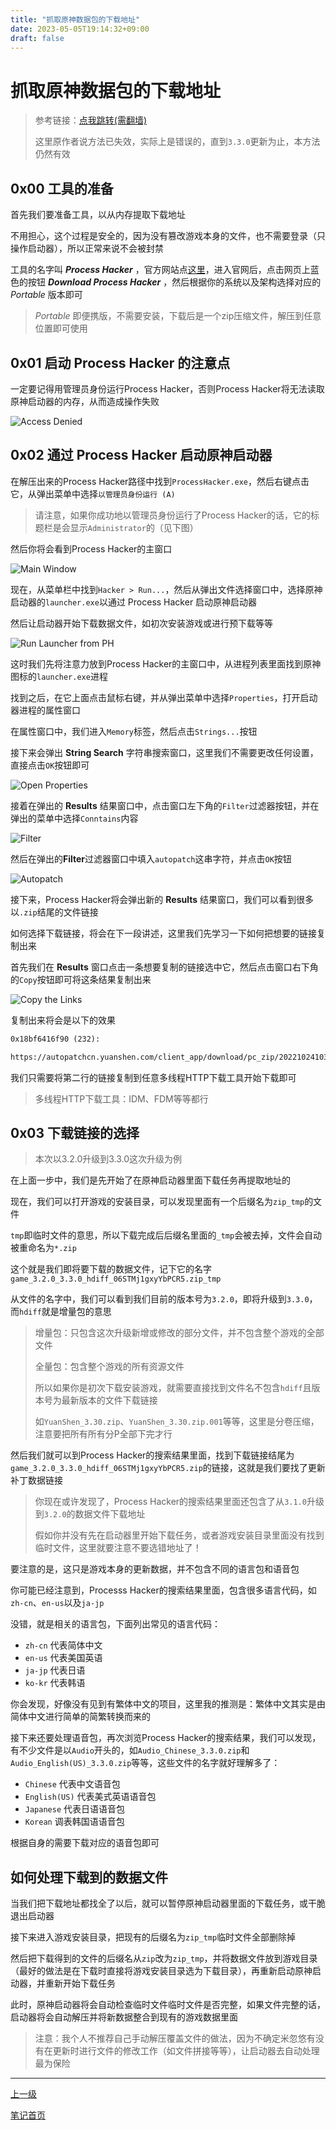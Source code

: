 ```yaml
---
title: "抓取原神数据包的下载地址"
date: 2023-05-05T19:14:32+09:00
draft: false
---
```


# 抓取原神数据包的下载地址

> 参考链接：[点我跳转(需翻墙)](https://oscarcx.com/tech/genshin-direct-download.html)
>
> 这里原作者说方法已失效，实际上是错误的，直到`3.3.0`更新为止，本方法仍然有效

## 0x00 工具的准备

首先我们要准备工具，以从内存提取下载地址

不用担心，这个过程是安全的，因为没有篡改游戏本身的文件，也不需要登录（只操作启动器），所以正常来说不会被封禁

工具的名字叫 **<i>Process Hacker</i>** ，官方网站点[这里](https://processhacker.sourceforge.io/)，进入官网后，点击网页上蓝色的按钮 **<i>Download Process Hacker</i>** ，然后根据你的系统以及架构选择对应的 *Portable* 版本即可

> *Portable* 即便携版，不需要安装，下载后是一个zip压缩文件，解压到任意位置即可使用

## 0x01 启动 Process Hacker 的注意点

一定要记得用管理员身份运行Process Hacker，否则Process Hacker将无法读取原神启动器的内存，从而造成操作失败

![Access Denied](https://github-share-1304366332.cos.ap-guangzhou.myqcloud.com/game/genshin/attachments/access_denied.png)

## 0x02 通过 Process Hacker 启动原神启动器

在解压出来的Process Hacker路径中找到`ProcessHacker.exe`，然后右键点击它，从弹出菜单中选择`以管理员身份运行 (A)`

> 请注意，如果你成功地以管理员身份运行了Process Hacker的话，它的标题栏是会显示`Administrator`的（见下图）

然后你将会看到Process Hacker的主窗口

![Main Window](https://github-share-1304366332.cos.ap-guangzhou.myqcloud.com/game/genshin/attachments/mainWindow.png)

现在，从菜单栏中找到`Hacker > Run...`，然后从弹出文件选择窗口中，选择原神启动器的`launcher.exe`以通过 Process Hacker 启动原神启动器

然后让启动器开始下载数据文件，如初次安装游戏或进行预下载等等

![Run Launcher from PH](https://github-share-1304366332.cos.ap-guangzhou.myqcloud.com/game/genshin/attachments/run.png)

这时我们先将注意力放到Process Hacker的主窗口中，从进程列表里面找到原神图标的`launcher.exe`进程

找到之后，在它上面点击鼠标右键，并从弹出菜单中选择`Properties`，打开启动器进程的属性窗口

在属性窗口中，我们进入`Memory`标签，然后点击`Strings...`按钮

接下来会弹出 **String Search** 字符串搜索窗口，这里我们不需要更改任何设置，直接点击`OK`按钮即可

![Open Properties](https://github-share-1304366332.cos.ap-guangzhou.myqcloud.com/game/genshin/attachments/properties.png)

接着在弹出的 **Results** 结果窗口中，点击窗口左下角的`Filter`过滤器按钮，并在弹出的菜单中选择`Conntains`内容

![Filter](https://github-share-1304366332.cos.ap-guangzhou.myqcloud.com/game/genshin/attachments/filter.png)

然后在弹出的**Filter**过滤器窗口中填入`autopatch`这串字符，并点击`OK`按钮

![Autopatch](https://github-share-1304366332.cos.ap-guangzhou.myqcloud.com/game/genshin/attachments/autopatch.png)

接下来，Process Hacker将会弹出新的 **Results** 结果窗口，我们可以看到很多以`.zip`结尾的文件链接

如何选择下载链接，将会在下一段讲述，这里我们先学习一下如何把想要的链接复制出来

首先我们在 **Results** 窗口点击一条想要复制的链接选中它，然后点击窗口右下角的`Copy`按钮即可将这条结果复制出来

![Copy the Links](https://github-share-1304366332.cos.ap-guangzhou.myqcloud.com/game/genshin/attachments/links.png)

复制出来将会是以下的效果

```txt
0x18bf6416f90 (232):

https://autopatchcn.yuanshen.com/client_app/download/pc_zip/20221024103540_fp3L3cHoDpo9eNeT/Audio_Japanese_3.2.0.zip
```

我们只需要将第二行的链接复制到任意多线程HTTP下载工具开始下载即可

> 多线程HTTP下载工具：IDM、FDM等等都行

## 0x03 下载链接的选择

> 本次以3.2.0升级到3.3.0这次升级为例

在上面一步中，我们是先开始了在原神启动器里面下载任务再提取地址的

现在，我们可以打开游戏的安装目录，可以发现里面有一个后缀名为`zip_tmp`的文件

`tmp`即临时文件的意思，所以下载完成后后缀名里面的`_tmp`会被去掉，文件会自动被重命名为`*.zip`

这个就是我们即将要下载的数据文件，记下它的名字`game_3.2.0_3.3.0_hdiff_06STMj1gxyYbPCR5.zip_tmp`

从文件的名字中，我们可以看到我们目前的版本号为`3.2.0`，即将升级到`3.3.0`，而`hdiff`就是增量包的意思

> 增量包：只包含这次升级新增或修改的部分文件，并不包含整个游戏的全部文件
>
> 全量包：包含整个游戏的所有资源文件
>
> 所以如果你是初次下载安装游戏，就需要直接找到文件名不包含`hdiff`且版本号为最新版本的文件下载链接
>
> 如`YuanShen_3.30.zip`、`YuanShen_3.30.zip.001`等等，这里是分卷压缩，注意要把所有所有分P全部下完才行

然后我们就可以到Process Hacker的搜索结果里面，找到下载链接结尾为`game_3.2.0_3.3.0_hdiff_06STMj1gxyYbPCR5.zip`的链接，这就是我们要找了更新补丁数据链接

> 你现在或许发现了，Process Hacker的搜索结果里面还包含了从`3.1.0`升级到`3.2.0`的数据文件下载地址
>
> 假如你并没有先在启动器里开始下载任务，或者游戏安装目录里面没有找到临时文件，这里就要注意不要选错地址了！

要注意的是，这只是游戏本身的更新数据，并不包含不同的语言包和语音包

你可能已经注意到，Processs Hacker的搜索结果里面，包含很多语言代码，如`zh-cn`、`en-us`以及`ja-jp`

没错，就是相关的语言包，下面列出常见的语言代码：

+ `zh-cn` 代表简体中文
+ `en-us` 代表美国英语
+ `ja-jp` 代表日语
+ `ko-kr` 代表韩语

你会发现，好像没有见到有繁体中文的项目，这里我的推测是：繁体中文其实是由简体中文进行简单的简繁转换而来的

接下来还要处理语音包，再次浏览Process Hacker的搜索结果，我们可以发现，有不少文件是以`Audio`开头的，如`Audio_Chinese_3.3.0.zip`和`Audio_English(US)_3.3.0.zip`等等，这些文件的名字就好理解多了：

+ `Chinese` 代表中文语音包
+ `English(US)` 代表美式英语语音包
+ `Japanese` 代表日语语音包
+ `Korean` 调表韩国语语音包

根据自身的需要下载对应的语音包即可

## 如何处理下载到的数据文件

当我们把下载地址都找全了以后，就可以暂停原神启动器里面的下载任务，或干脆退出启动器

接下来进入游戏安装目录，把现有的后缀名为`zip_tmp`临时文件全部删除掉

然后把下载得到的文件的后缀名从`zip`改为`zip_tmp`，并将数据文件放到游戏目录（最好的做法是在下载时直接将游戏安装目录选为下载目录），再重新启动原神启动器，并重新开始下载任务

此时，原神启动器将会自动检查临时文件临时文件是否完整，如果文件完整的话，启动器将会自动解压并将新数据整合到现有的游戏数据里面

> 注意：我个人不推荐自己手动解压覆盖文件的做法，因为不确定米忽悠有没有在更新时进行文件的修改工作（如文件拼接等等），让启动器去自动处理最为保险

---

[上一级](..)

[笔记首页](/)